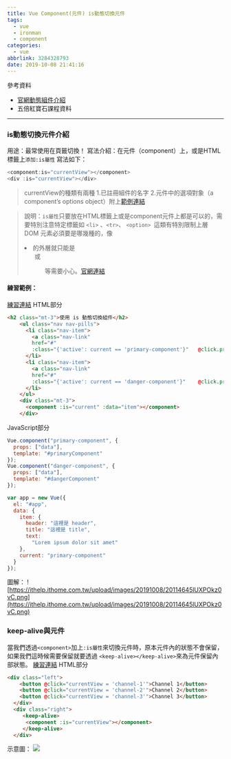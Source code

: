 ```yaml
---
title: Vue Component(元件) is動態切換元件
tags:
  - vue
  - ironman
  - component
categories:
  - vue
abbrlink: 3284328793
date: 2019-10-08 21:41:16
---
```

參考資料
- [官網動態組件介紹](https://cn.vuejs.org/v2/guide/components.html#%E5%8A%A8%E6%80%81%E7%BB%84%E4%BB%B6)
- 五倍紅寶石課程資料
<!-- more -->
-----

### is動態切換元件介紹
用途：最常使用在頁籤切換！
寫法介紹：在元件（component）上，或是HTML標籤上`添加:is屬性`
寫法如下：
```javascript
<component:is="currentView"></component>
<div :is="currentView"></div>
```
> currentView的種類有兩種
1.已註冊組件的名字
2.元件中的選項對象（a component’s options object）附上[範例連結](https://jsfiddle.net/chrisvfritz/b2qj69o1/)

> 說明：`is屬性`只要放在HTML標籤上或是component元件上都是可以的，需要特別注意特定標籤如 `<li>` 、`<tr>`、 `<option> `這類有特別限制上層 DOM 元素必須要是哪幾種的，像 <li> 的外層就只能是 <ol> 或 <ul> 等需要小心。[官網連結](https://cn.vuejs.org/v2/guide/components.html#%E8%A7%A3%E6%9E%90-DOM-%E6%A8%A1%E6%9D%BF%E6%97%B6%E7%9A%84%E6%B3%A8%E6%84%8F%E4%BA%8B%E9%A1%B9)

#### 練習範例：
[練習連結](https://codepen.io/chunwen/pen/mdbPMOa?editors=1010)
HTML部分
```html
<h2 class="mt-3">使用 is 動態切換組件</h2>
    <ul class="nav nav-pills">
      <li class="nav-item">
        <a class="nav-link" 
        href="#"
        :class="{'active': current == 'primary-component'}"   @click.prevent="current = 'primary-component'">藍色元件</a>
      </li>
      <li class="nav-item">
        <a class="nav-link"
        href="#"
        :class="{'active': current == 'danger-component'}"    @click.prevent="current = 'danger-component'">紅色元件</a>
      </li>
    </ul>
    <div class="mt-3">
      <component :is="current" :data="item"></component>
    </div>

```
JavaScript部分
```javascript
Vue.component("primary-component", {
  props: ["data"],
  template: "#primaryComponent"
});
Vue.component("danger-component", {
  props: ["data"],
  template: "#dangerComponent"
});

var app = new Vue({
  el: "#app",
  data: {
    item: {
      header: "這裡是 header",
      title: "這裡是 title",
      text:
        "Lorem ipsum dolor sit amet"
    },
    current: "primary-component"
  }
});
```
圖解：
![https://ithelp.ithome.com.tw/upload/images/20191008/20114645lUXPOkz0vC.png](https://ithelp.ithome.com.tw/upload/images/20191008/20114645lUXPOkz0vC.png)

### keep-alive與元件
當我們透過`<component>`加上`:is屬性`來切換元件時，原本元件內的狀態不會保留，如果我們這時候需要保留就要透過 `<keep-alive></keep-alive>`來為元件保留內部狀態。
[練習連結](https://jsbin.com/nekapeq/1/edit?html,js,console,output)
HTML部分
```html
<div class="left">
    <button @click="currentView = 'channel-1'">Channel 1</button>
    <button @click="currentView = 'channel-2'">Channel 2</button>
    <button @click="currentView = 'channel-3'">Channel 3</button>
  </div>
  <div class="right">
     <keep-alive>
      <component :is="currentView"></component>
     </keep-alive>
  </div>

```
示意圖：
![](https://media.giphy.com/media/iDV04Gg8f9PfZzHpMV/giphy.gif)


